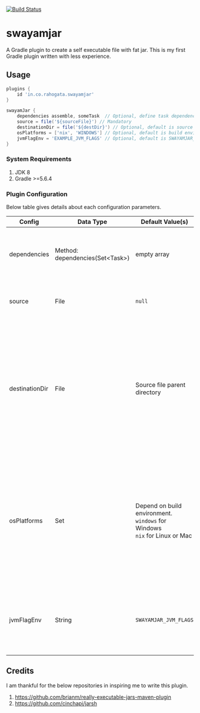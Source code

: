 [![Build Status](https://app.travis-ci.com/rahogata/swayamjar.svg?branch=main)](https://app.travis-ci.com/rahogata/swayamjar)

# swayamjar

A Gradle plugin to create a self executable file with fat jar. This is my first Gradle plugin written with less experience.

## Usage

```gradle
plugins {
    id 'in.co.rahogata.swayamjar'
}

swayamJar {
    dependencies assemble, someTask  // Optional, define task dependencies
    source = file('${sourceFile}') // Mandatory
    destinationDir = file('${destDir}') // Optional, default is source file's parent directory.
    osPlatforms = ['nix', 'WINDOWS'] // Optional, default is build environment OS platform
    jvmFlagEnv = 'EXAMPLE_JVM_FLAGS' // Optional, default is SWAYAMJAR_JVM_FLAGS
}
```

### System Requirements

1. JDK 8
2. Gradle >=5.6.4

### Plugin Configuration

Below table gives details about each configuration parameters.

| Config | Data Type | Default Value(s) | Description | Required |
|--------|-----------|------------------|-------------|----------|
| dependencies | Method: dependencies(Set&lt;Task&gt;)| empty array | A set of task dependencies. The parameters should be valid task objects. | No |
| source | File | ```null``` | JAR file that should be used to generate output. | Yes |
| destinationDir | File | Source file parent directory | Destination directory where output should be produced. The output file names has the same name as source files except extension, which would be either .sh or .bat depending on the ```osPlatforms``` configuration.| No |
| osPlatforms | Set<String> | Depend on build environment.<br/> ```windows``` for Windows<br/> ```nix``` for Linux or Mac| A set of pre-defined values to decide the type of scripts to generate. Supported values: ```nix``` and ```windows```. The ```nix``` option generate .sh and ```windows``` option generate .bat script. Multiple values can be provided. | No |
| jvmFlagEnv | String | ```SWAYAMJAR_JVM_FLAGS``` | Name of the environment variable to add in the script which helps to pass JVM flags during running the scripts. | No |


## Credits

I am thankful for the below repositories in inspiring me to write this plugin.

1. https://github.com/brianm/really-executable-jars-maven-plugin
2. https://github.com/cinchapi/jarsh
